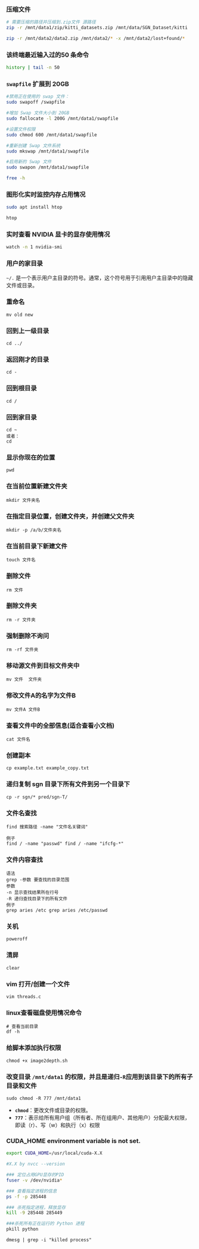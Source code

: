 ### 压缩文件
```bash
# 需要压缩的路径并压缩到.zip文件 源路径
zip -r /mnt/data1/zip/kitti_datasets.zip /mnt/data/SGN_Dataset/kitti

zip -r /mnt/data2/data2.zip /mnt/data2/* -x /mnt/data2/lost+found/*
```


### 该终端最近输入过的50 条命令
```bash
history | tail -n 50
```

### `swapfile` 扩展到 20GB
```bash
#禁用正在使用的 swap 文件：
sudo swapoff /swapfile

#增加 Swap 文件大小到 20GB
sudo fallocate -l 200G /mnt/data1/swapfile

#设置文件权限
sudo chmod 600 /mnt/data1/swapfile

#重新创建 Swap 文件系统
sudo mkswap /mnt/data1/swapfile

#启用新的 Swap 文件
sudo swapon /mnt/data1/swapfile

free -h
```

### 图形化实时监控内存占用情况
```bash
sudo apt install htop

htop
```

### 实时查看 NVIDIA 显卡的显存使用情况
```bash
watch -n 1 nvidia-smi
```

### 用户的家目录
`~/.` 是一个表示用户主目录的符号。通常，这个符号用于引用用户主目录中的隐藏文件或目录。

### 重命名
```shell
mv old new
```

### 回到上一级目录
```shell
cd ../
```

### 返回刚才的目录
```shell
cd - 
```

### 回到根目录
```shell
cd /
```

### 回到家目录
```shell
cd ~
或者：
cd
```

### 显示你现在的位置
```shell
pwd
```

### 在当前位置新建文件夹 
```shell
mkdir 文件夹名
```

### 在指定目录位置，创建文件夹，并创建父文件夹 
```shell
mkdir -p /a/b/文件夹名
```

### 在当前目录下新建文件
```shell
touch 文件名
```

### 删除文件
```shell
rm 文件
```

### 删除文件夹
```shell
rm -r 文件夹
```

### 强制删除不询问
```shell
rm -rf 文件夹
```

### 移动源文件到目标文件夹中
```shell
mv 文件  文件夹
```

### 修改文件A的名字为文件B
```shell
mv 文件A 文件B
```

### 查看文件中的全部信息(适合查看小文档)
```shell
cat 文件名
```

### 创建副本
```shell
cp example.txt example_copy.txt
```

### 递归复制 sgn 目录下所有文件到另一个目录下
```
cp -r sgn/* pred/sgn-T/
```

### 文件名查找
```shell
find 搜索路径 -name "文件名关键词"

例子 
find / -name "passwd" find / -name "ifcfg-*"
```

### 文件内容查找

```shell
语法
grep -参数 要查找的目录范围 
参数
-n 显示查找结果所在行号 
-R 递归查找目录下的所有文件
例子 
grep aries /etc grep aries /etc/passwd
```

### 关机
```shell
poweroff
```

### 清屏
```shell
clear
```

### vim 打开/创建一个文件
```shell
vim threads.c
```

### linux查看磁盘使用情况命令
```shell
# 查看当前目录
df -h
```

### 给脚本添加执行权限
```shell
chmod +x image2depth.sh
```

### 改变目录 `/mnt/data1` 的权限，并且是递归`-R`应用到该目录下的所有子目录和文件
```shell
sudo chmod -R 777 /mnt/data1
```
- **`chmod`**：更改文件或目录的权限。
- **`777`**：表示给所有用户组（所有者、所在组用户、其他用户）分配最大权限，即读（r）、写（w）和执行（x）权限


###  CUDA_HOME environment variable is not set.
```bash
export CUDA_HOME=/usr/local/cuda-X.X

#X.X by nvcc --version
```

```bash
### 定位占用GPU显存的PID
fuser -v /dev/nvidia*

### 查看指定进程的信息
ps -f -p 285448

### 杀死指定进程，释放显存
kill -9 285448 285449 

###杀死所有正在运行的 Python 进程
pkill python

```

```
dmesg | grep -i "killed process"
```